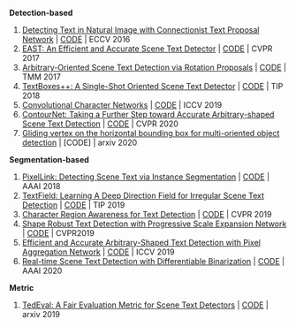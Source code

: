 **Detection-based**

1. [Detecting Text in Natural Image with Connectionist Text Proposal Network](https://arxiv.org/pdf/1609.03605v1.pdf) | [CODE](https://github.com/eragonruan/text-detection-ctpn) | ECCV 2016
2. [EAST: An Efficient and Accurate Scene Text Detector](https://arxiv.org/pdf/1704.03155v2.pdf) | [CODE](https://github.com/argman/EAST) | CVPR 2017
3. [Arbitrary-Oriented Scene Text Detection via Rotation Proposals](https://arxiv.org/pdf/1703.01086v3.pdf) | [CODE](https://github.com/mjq11302010044/RRPN) | TMM 2017
4. [TextBoxes++: A Single-Shot Oriented Scene Text Detector](https://arxiv.org/pdf/1801.02765v3.pdf) | [CODE](https://github.com/MhLiao/TextBoxes_plusplus) | TIP 2018
5. [Convolutional Character Networks](https://arxiv.org/pdf/1910.07954v1.pdf) | [CODE](https://github.com/MalongTech/research-charnet) | ICCV 2019
6. [ContourNet: Taking a Further Step toward Accurate Arbitrary-shaped Scene Text Detection](https://arxiv.org/pdf/2004.04940v1.pdf) | [CODE](https://github.com/wangyuxin87/ContourNet) | CVPR 2020
7. [Gliding vertex on the horizontal bounding box for multi-oriented object detection](https://arxiv.org/pdf/1911.09358v2.pdf) | [CODE] | arxiv 2020



**Segmentation-based**

1. [PixelLink: Detecting Scene Text via Instance Segmentation](https://arxiv.org/pdf/1801.01315v1.pdf) | [CODE](https://github.com/ZJULearning/pixel_link) | AAAI 2018
2. [TextField: Learning A Deep Direction Field for Irregular Scene Text Detection](https://arxiv.org/pdf/1812.01393v2.pdf) | [CODE](https://github.com/YukangWang/TextField) | TIP 2019
3. [Character Region Awareness for Text Detection](https://arxiv.org/pdf/1904.01941v1.pdf) | [CODE](https://github.com/clovaai/CRAFT-pytorch) | CVPR 2019
4. [Shape Robust Text Detection with Progressive Scale Expansion Network](https://arxiv.org/pdf/1903.12473v2.pdf) | [CODE](https://github.com/whai362/PSENet) | CVPR2019
5. [Efficient and Accurate Arbitrary-Shaped Text Detection with Pixel Aggregation Network](https://arxiv.org/pdf/1908.05900v1.pdf) | [CODE]() | ICCV 2019
6. [Real-time Scene Text Detection with Differentiable Binarization](https://arxiv.org/pdf/1911.08947v2.pdf) | [CODE](https://github.com/MhLiao/DB) | AAAI 2020



**Metric**

1. [TedEval: A Fair Evaluation Metric for Scene Text Detectors](https://arxiv.org/pdf/1907.01227v1.pdf) | [CODE](https://github.com/clovaai/TedEval) | arxiv 2019



